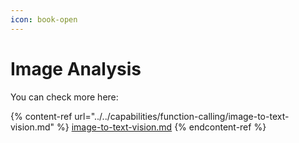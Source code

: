 ```yaml
---
icon: book-open
---
```


# Image Analysis

You can check more here:

{% content-ref url="../../capabilities/function-calling/image-to-text-vision.md" %}
[image-to-text-vision.md](../../capabilities/function-calling/image-to-text-vision.md)
{% endcontent-ref %}

